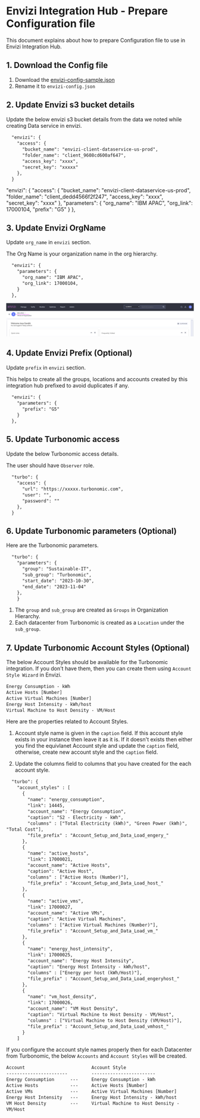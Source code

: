 # Envizi Integration Hub - Prepare Configuration file

This document explains about how to prepare Configuration file to use in Envizi Integration Hub.

## 1. Download the Config file

1. Download the [envizi-config-sample.json](../config/envizi-config-sample.json)
2. Rename it to `envizi-config.json`

## 2. Update Envizi s3 bucket details

Update the below envizi s3 bucket details from the data we noted while creating Data service in envizi.

```
  "envizi": {
    "access": {
      "bucket_name": "envizi-client-dataservice-us-prod",
      "folder_name": "client_9608cd600af647",
      "access_key": "xxxx",
      "secret_key": "xxxxx"
    },
  }
```

  "envizi": {
    "access": {
      "bucket_name": "envizi-client-dataservice-us-prod",
      "folder_name": "client_dedd4566f2f247",
      "access_key": "xxxx",
      "secret_key": "xxxx"
    },
    "parameters": {
      "org_name": "IBM APAC",
      "org_link": 17000104,
      "prefix": "G5"
    }
  },


## 3. Update Envizi OrgName

Update `org_name` in `envizi` section.

The Org Name is your organization name in the org hierarchy.
```
  "envizi": {
    "parameters": {
      "org_name": "IBM APAC",
      "org_link": 17000104,
    }
  },
```
<img src="images/img-14-orgname.png">

## 4. Update Envizi Prefix (Optional)

Update `prefix` in `envizi` section.

This helps to create all the groups, locations and accounts created by this integration hub prefixed to avoid duplicates if any.
```
  "envizi": {
    "parameters": {
      "prefix": "G5"
    }
  },
```

## 5. Update Turbonomic access

Update the below Turbonomic access details.

The user should have `Observer` role.

```
  "turbo": {
    "access": {
      "url": "https://xxxxx.turbonomic.com",
      "user": "",
      "password": ""
    },
  }

```
## 6. Update Turbonomic parameters (Optional)

Here are the Turbonomic parameters.

```
  "turbo": {
    "parameters": {
      "group": "Sustainable-IT",
      "sub_group": "Turbonomic",
      "start_date": "2023-10-30",
      "end_date": "2023-11-04"
    },
    }
```

1. The `group` and `sub_group` are created as `Groups` in Organization Hierarchy.
2. Each datacenter from Turbonomic is created as a `Location` under the `sub_group`.


## 7. Update Turbonomic Account Styles (Optional)

The below Account Styles should be available for the Turbonomic integration. If you don't have them, then you can create them using `Account Style Wizard` in Envizi.

  ```
  Energy Consumption - kWh
  Active Hosts [Number]     
  Active Virtual Machines [Number]
  Energy Host Intensity - kWh/host
  Virtual Machine to Host Density - VM/Host
  ```

Here are the properties related to Account Styles. 

1. Account style name is given in the `caption` field. If this account style exists in your instance then leave it as it is. If it doesn't  exists then either you find the equivlanet Account style and update the `caption` field, otherwise, create new account style and the `caption` field. 

2. Update the columns field to columns that you have created for the each account style.

```
  "turbo": {
    "account_styles" : [
      {
        "name": "energy_consumption",
        "link": 14445,
        "account_name": "Energy Consumption", 
        "caption": "S2 - Electricity - kWh", 
        "columns" : ["Total Electricity (kWh)", "Green Power (kWh)", "Total Cost"],
        "file_prefix" : "Account_Setup_and_Data_Load_engery_"
      },
      {
        "name": "active_hosts",
        "link": 17000021,
        "account_name": "Active Hosts", 
        "caption": "Active Host",
        "columns" : ["Active Hosts (Number)"],
        "file_prefix" : "Account_Setup_and_Data_Load_host_"
      },
      {
        "name": "active_vms",
        "link": 17000027,
        "account_name": "Active VMs", 
        "caption": "Active Virtual Machines",
        "columns" : ["Active Virtual Machines (Number)"],
        "file_prefix" : "Account_Setup_and_Data_Load_vm_"
      },
      {
        "name": "energy_host_intensity",
        "link": 17000025,
        "account_name": "Energy Host Intensity", 
        "caption": "Energy Host Intensity - kWh/host",
        "columns" : ["Energy per host (kWh/Host)"],
        "file_prefix" : "Account_Setup_and_Data_Load_engeryhost_"
      },
      {
        "name": "vm_host_density",
        "link": 17000026,
        "account_name": "VM Host Density", 
        "caption": "Virtual Machine to Host Density - VM/Host",
        "columns" : ["Virtual Machine to Host Density (VM/Host)"],
        "file_prefix" : "Account_Setup_and_Data_Load_vmhost_"
      }
    ]
```

If you configure the account style names properly then for each Datacenter from Turbonomic, the below `Accounts` and `Account Styles` will be created.
  ```
  Account                         Account Style
  -----------------------         ------------------------
  Energy Consumption      ---     Energy Consumption - kWh
  Active Hosts            ---     Active Hosts [Number]     
  Active VMs              ---     Active Virtual Machines [Number]
  Energy Host Intensity   ---     Energy Host Intensity - kWh/host
  VM Host Density         ---     Virtual Machine to Host Density - VM/Host
  ```
